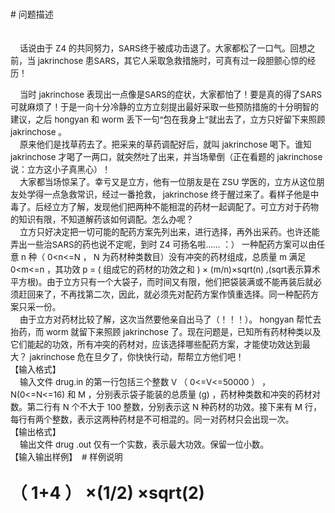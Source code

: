 
<div style="line-height: 15pt" align="left">
# 问题描述

<span style="font-size: 10pt"><br/>
    </span><span style="font-size: 10pt">话说由于 Z4 的共同努力，SARS终于被成功击退了。大家都松了一口气。回想之前，当 jakrinchose 患SARS，其它人采取急救措施时，可真有过一段胆颤心惊的经历！ </span></div>
<div style="line-height: 15pt" align="left"><span style="font-size: 10pt">    </span><span style="font-size: 10pt">当时 jakrinchose 表现出一点像是SARS的症状，大家都怕了！要是真的得了SARS可就麻烦了！于是一向十分冷静的立方立刻提出最好采取一些预防措施的十分明智的建议，之后 hongyan 和 worm 丢下一句“包在我身上”就出去了，立方只好留下来照顾 jakrinchose 。 </span></div>
<div style="line-height: 15pt" align="left"><span style="font-size: 10pt">    </span><span style="font-size: 10pt">原来他们是找草药去了。把采来的草药调配好后，就叫 jakrinchose 喝下。谁知 jakrinchose 才喝了一两口，就突然吐了出来，并当场晕倒（正在看题的 jakrinchose 说：立方这小子真黑心）！ </span></div>
<div style="line-height: 15pt" align="left"><span style="font-size: 10pt">    </span><span style="font-size: 10pt">大家都当场惊呆了。幸亏又是立方，他有一位朋友是在 ZSU 学医的，立方从这位朋友处学得一点急救常识，经过一番抢救， jakrinchose 终于醒过来了。看样子他是中毒了。后经立方了解，发现他们把两种不能相混的药材一起调配了。可立方对于药物的知识有限，不知道解药该如何调配。怎么办呢？ </span></div>
<div style="line-height: 15pt" align="left"><span style="font-size: 10pt">    </span><span style="font-size: 10pt">立方只好决定把一切可能的配药方案先列出来，进行选择，再外出采药。也许还能弄出一些治SARS的药也说不定呢，到时 Z4 可扬名啦…… ：） 一种配药方案可以由任意 n 种（ 0&lt;n&lt;=N ， N 为药材种类数目）没有冲突的药材组成，总质量 m 满足 0&lt;m&lt;=n ，其功效 p = ( 组成它的药材的功效之和 ) × (m/n)×sqrt(n) ,(sqrt表示算术平方根)。由于立方只有一个大袋子，而时间又有限，他们把袋装满或不能再装后就必须赶回来了，不再找第二次，因此，就必须先对配药方案作慎重选择。同一种配药方案只采一份。</span></div>
<div style="line-height: 15pt" align="left"><span style="font-size: 10pt">    </span><span style="font-size: 10pt">由于立方对药材比较了解，这次当然要他亲自出马了（！！！）。 hongyan 帮忙去抬药，而 worm 就留下来照顾 jakrinchose 了。现在问题是，已知所有药材种类以及它们能起的功效，所有冲突的药材对，应该选择哪些配药方案，才能使功效达到最大？ jakrinchose 危在旦夕了，你快快行动，帮帮立方他们吧！ </span></div>
<div style="line-height: 15pt" align="left"><span style="font-size: 10pt">【输入格式】</span></div>
<div style="line-height: 15pt" align="left"><span style="font-size: 10pt">    </span><span style="font-size: 10pt">输入文件 drug.in 的第一行包括三个整数 V （ 0&lt;=V&lt;=50000 ） ， N(0&lt;=N&lt;=16) 和 M ，分别表示袋子能装的总质量 (g) ，药材种类数和冲突的药材对数。第二行有 N 个不大于 100 整数，分别表示这 N 种药材的功效。接下来有 M 行，每行有两个整数，表示这两种药材是不可相混的。同一对药材只会出现一次。 </span></div>
<div style="line-height: 15pt" align="left"><span style="font-size: 10pt">【输出格式】 <br/>
    输出文件 drug .out 仅有一个实数，表示最大功效。保留一位小数。 <br/>
【输入输出样例】 
# 样例说明



#  （ 1+4 ） ×(1/2) ×sqrt(2) 


